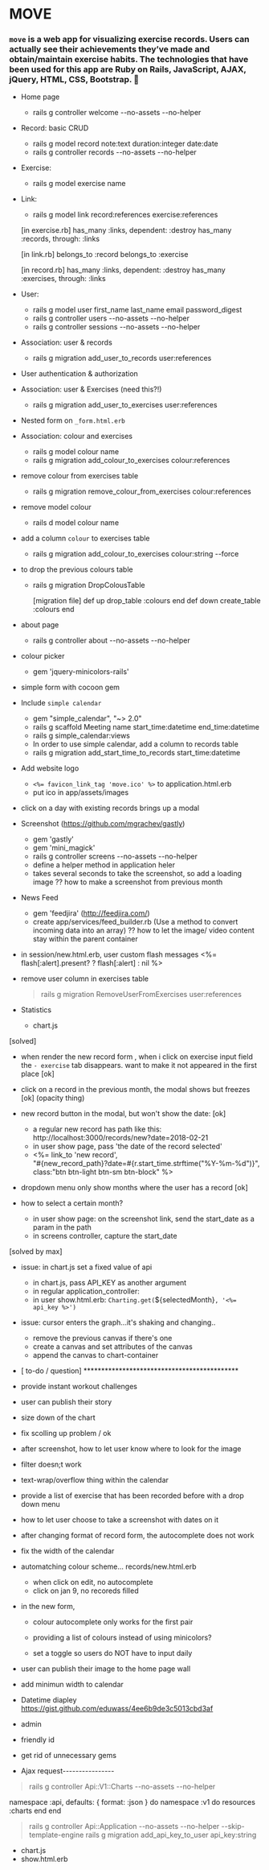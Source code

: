 # MOVE
### `move` is a web app for visualizing exercise records. Users can actually see their achievements they’ve made and obtain/maintain exercise habits. The technologies that have been used for this app are Ruby on Rails, JavaScript, AJAX, jQuery, HTML, CSS, Bootstrap. 🐰


- Home page
  + rails g controller welcome --no-assets --no-helper

- Record: basic CRUD
  + rails g model record note:text duration:integer date:date
  + rails g controller records --no-assets --no-helper

- Exercise:
  + rails g model exercise name

- Link:
  + rails g model link record:references exercise:references

  [in exercise.rb]
    has_many :links, dependent: :destroy
    has_many :records, through: :links

  [in link.rb]
    belongs_to :record
    belongs_to :exercise

  [in record.rb]
    has_many :links, dependent: :destroy
    has_many :exercises, through: :links

- User:
  + rails g model user first_name last_name email password_digest
  + rails g controller users --no-assets --no-helper
  + rails g controller sessions --no-assets --no-helper

- Association: user & records
  + rails g migration add_user_to_records user:references

- User authentication & authorization

- Association: user & Exercises (need this?!)
  + rails g migration add_user_to_exercises user:references

- Nested form on `_form.html.erb`

- Association: colour and exercises
  + rails g model colour name
  + rails g migration add_colour_to_exercises colour:references

- remove colour from exercises table
  + rails g migration remove_colour_from_exercises colour:references

- remove model colour
  + rails d model colour name

- add a column `colour` to exercises table
  + rails g migration add_colour_to_exercises colour:string --force

- to drop the previous colours table
  + rails g migration DropColousTable

    [migration file]
      def up
        drop_table :colours
      end
      def down
        create_table :colours
      end

- about page
  + rails g controller about --no-assets --no-helper

* colour picker
  - gem 'jquery-minicolors-rails'

* simple form with cocoon gem

* Include `simple calendar`
   - gem "simple_calendar", "~> 2.0"
   <!-- + *= require simple_calendar  -->
   + rails g scaffold Meeting name start_time:datetime end_time:datetime
   + rails g simple_calendar:views

   - In order to use simple calendar, add a column to records table
   + rails g migration add_start_time_to_records start_time:datetime

* Add website logo
  - `<%= favicon_link_tag 'move.ico' %>` to application.html.erb
  - put ico in app/assets/images

* click on a day with existing records brings up a modal

* Screenshot (https://github.com/mgrachev/gastly)
  - gem 'gastly'
  - gem 'mini_magick'
  - rails g controller screens --no-assets --no-helper
  - define a helper method in application heler
  - takes several seconds to take the screenshot, so add a loading image
  ?? how to make a screenshot from previous month

* News Feed
  - gem 'feedjira' (http://feedjira.com/)
  - create app/services/feed_builder.rb
    (Use a method to convert incoming data into an array)
  ?? how to let the image/ video content stay within the parent container
  <!-- $('img').css({"width": "50%", "height": "50%"}); -->


* in session/new.html.erb, user custom flash messages
      <%= flash[:alert].present? ? flash[:alert] : nil %>

* remove user column in exercises table
  > rails g migration RemoveUserFromExercises user:references

* Statistics
  - chart.js

[solved]

- when render the new record form , when i click on exercise input field
the `- exercise` tab disappears. want to make it not appeared in the first place [ok]

- click on a record in the previous month, the modal shows but freezes [ok]
  (opacity thing)

- new record button in the modal, but won't show the date: [ok]
  - a regular new record has path like this:
    http://localhost:3000/records/new?date=2018-02-21
  - in user show page, pass 'the date of the record selected'
  - <%= link_to 'new record',      
        "#{new_record_path}?date=#{r.start_time.strftime("%Y-%m-%d")}",
        class:"btn btn-light btn-sm btn-block" %>

- dropdown menu only show months where the user has a record [ok]

- how to select a certain month?
  - in user show page:
    on the screenshot link, send the start_date as a param in the path
  - in screens controller, capture the start_date

[solved by max]
* issue: in chart.js set a fixed value of api
  - in chart.js, pass API_KEY as another argument
  - in regular application_controller:
      <!-- def api_key
        @api_key ||= current_user&.api_key
      end
      helper_method :api_key -->
  - in user show.html.erb:
      `Charting.get(`${selectedMonth}`, '<%= api_key %>')`
* issue: cursor enters the graph...it's shaking and changing..
  - remove the previous canvas if there's one
  - create a canvas and set attributes of the canvas
  - append the canvas to chart-container




* [ to-do / question] ********************************************
- provide instant workout challenges
- user can publish their story
- size down of the chart
- fix scolling up problem / ok
- after screenshot, how to let user know where to look for the image
- filter doesn;t work
- text-wrap/overflow thing within the calendar

- provide a list of exercise that has been recorded before with a drop down menu
- how to let user choose to take a screenshot with dates on it

- after changing format of record form, the autocomplete does not work

- fix the width of the calendar

- automatching colour scheme... records/new.html.erb
  + when click on edit, no autocomplete
  + click on jan 9, no recoreds filled

- in the new form,
  + colour autocomplete only works for the first pair
  + providing a list of colours instead of using minicolors?

  + set a toggle so users do NOT have to input daily

- user can publish their image to the home page wall

- add minimun width to calendar

- Datetime diapley
  https://gist.github.com/eduwass/4ee6b9de3c5013cbd3af

- admin
- friendly id
- get rid of unnecessary gems



- Ajax request----------------
> rails g controller Api::V1::Charts --no-assets --no-helper

  namespace :api, defaults: { format: :json } do
    namespace :v1 do
      resources :charts
    end
  end

> rails g controller Api::Application --no-assets --no-helper --skip-template-engine
> rails g migration add_api_key_to_user api_key:string

- chart.js
- show.html.erb <script>
<!--  -->
